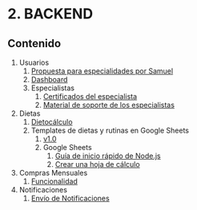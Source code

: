 # 2. BACKEND

## Contenido

1. Usuarios
   1. [Propuesta para especialidades por Samuel](./2.1.%20Users/2.1.1-proposal-for-specialties.md)
   2. [Dashboard](./2.1.%20Users/2.1.2-dashboard.md)
   3. Especialistas
      1. [Certificados del especialista](./2.1.%20Users/2.1.3.%20Specialists/2.1.3.1.%20certificates.md)
      2. [Material de soporte de los especialistas](./2.1.%20Users/2.1.3.%20Specialists/2.1.3.2.%20supportMaterial.md)
2. Dietas
   1. [Dietocálculo](./2.2.%20Diets/2.2.1-diet-calculation.md)
   2. Templates de dietas y rutinas en Google Sheets
      1. [v1.0](https://drive.google.com/drive/folders/1k8ewAPPuL3iLdtA_D-K657mLd6s_fZ8F?hl=es)
      2. Google Sheets
         1. [Guía de inicio rápido de Node.js](https://developers.google.com/sheets/api/quickstart/nodejs?hl=es_419)
         2. [Crear una hoja de cálculo](https://developers.google.com/sheets/api/guides/create?hl=es_419)
3. Compras Mensuales
   1. [Funcionalidad](./2.3.%20MonthlyPurchases/2.3.1-monthly-purchase-logic.md)
4. Notificaciones
   1. [Envío de Notificaciones](./2.5.%20Notifications/2.5.1-send-notifications.md)
